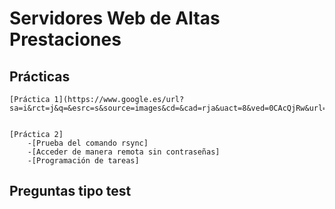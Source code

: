 # Servidores Web de Altas Prestaciones


##  Prácticas
	[Práctica 1](https://www.google.es/url?sa=i&rct=j&q=&esrc=s&source=images&cd=&cad=rja&uact=8&ved=0CAcQjRw&url=https%3A%2F%2Fgithub.com%2Ftrending&ei=hgkKVZjyHcW2Ue66gogC&bvm=bv.88528373,d.d24&psig=AFQjCNHVt5ovmYqvSyew3EInUAB_MamfAQ&ust=1426807537966166)


	[Práctica 2]
		-[Prueba del comando rsync]
		-[Acceder de manera remota sin contraseñas]
		-[Programación de tareas]

##  Preguntas tipo test
